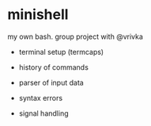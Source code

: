 # minishell
my own bash. group project with @vrivka

* terminal setup (termcaps)

* history of commands

* parser of input data

* syntax errors

* signal handling
